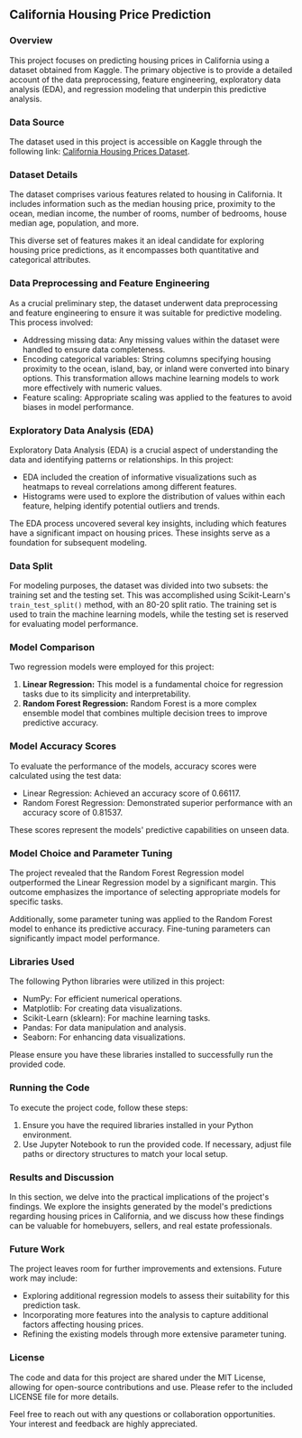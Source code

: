 ## California Housing Price Prediction

### Overview

This project focuses on predicting housing prices in California using a dataset obtained from Kaggle. The primary objective is to provide a detailed account of the data preprocessing, feature engineering, exploratory data analysis (EDA), and regression modeling that underpin this predictive analysis.

### Data Source

The dataset used in this project is accessible on Kaggle through the following link: [California Housing Prices Dataset](https://www.kaggle.com/datasets/camnugent/california-housing-prices).

### Dataset Details

The dataset comprises various features related to housing in California. It includes information such as the median housing price, proximity to the ocean, median income, the number of rooms, number of bedrooms, house median age, population, and more.

This diverse set of features makes it an ideal candidate for exploring housing price predictions, as it encompasses both quantitative and categorical attributes.

### Data Preprocessing and Feature Engineering

As a crucial preliminary step, the dataset underwent data preprocessing and feature engineering to ensure it was suitable for predictive modeling. This process involved:

- Addressing missing data: Any missing values within the dataset were handled to ensure data completeness.
- Encoding categorical variables: String columns specifying housing proximity to the ocean, island, bay, or inland were converted into binary options. This transformation allows machine learning models to work more effectively with numeric values.
- Feature scaling: Appropriate scaling was applied to the features to avoid biases in model performance.

### Exploratory Data Analysis (EDA)

Exploratory Data Analysis (EDA) is a crucial aspect of understanding the data and identifying patterns or relationships. In this project:

- EDA included the creation of informative visualizations such as heatmaps to reveal correlations among different features.
- Histograms were used to explore the distribution of values within each feature, helping identify potential outliers and trends.

The EDA process uncovered several key insights, including which features have a significant impact on housing prices. These insights serve as a foundation for subsequent modeling.

### Data Split

For modeling purposes, the dataset was divided into two subsets: the training set and the testing set. This was accomplished using Scikit-Learn's `train_test_split()` method, with an 80-20 split ratio. The training set is used to train the machine learning models, while the testing set is reserved for evaluating model performance.

### Model Comparison

Two regression models were employed for this project:

1. **Linear Regression:** This model is a fundamental choice for regression tasks due to its simplicity and interpretability.
2. **Random Forest Regression:** Random Forest is a more complex ensemble model that combines multiple decision trees to improve predictive accuracy.

### Model Accuracy Scores

To evaluate the performance of the models, accuracy scores were calculated using the test data:

- Linear Regression: Achieved an accuracy score of 0.66117.
- Random Forest Regression: Demonstrated superior performance with an accuracy score of 0.81537.

These scores represent the models' predictive capabilities on unseen data.

### Model Choice and Parameter Tuning

The project revealed that the Random Forest Regression model outperformed the Linear Regression model by a significant margin. This outcome emphasizes the importance of selecting appropriate models for specific tasks.

Additionally, some parameter tuning was applied to the Random Forest model to enhance its predictive accuracy. Fine-tuning parameters can significantly impact model performance.

### Libraries Used

The following Python libraries were utilized in this project:

- NumPy: For efficient numerical operations.
- Matplotlib: For creating data visualizations.
- Scikit-Learn (sklearn): For machine learning tasks.
- Pandas: For data manipulation and analysis.
- Seaborn: For enhancing data visualizations.

Please ensure you have these libraries installed to successfully run the provided code.

### Running the Code

To execute the project code, follow these steps:

1. Ensure you have the required libraries installed in your Python environment.
2. Use Jupyter Notebook to run the provided code. If necessary, adjust file paths or directory structures to match your local setup.

### Results and Discussion

In this section, we delve into the practical implications of the project's findings. We explore the insights generated by the model's predictions regarding housing prices in California, and we discuss how these findings can be valuable for homebuyers, sellers, and real estate professionals.

### Future Work

The project leaves room for further improvements and extensions. Future work may include:

- Exploring additional regression models to assess their suitability for this prediction task.
- Incorporating more features into the analysis to capture additional factors affecting housing prices.
- Refining the existing models through more extensive parameter tuning.


### License

The code and data for this project are shared under the MIT License, allowing for open-source contributions and use. Please refer to the included LICENSE file for more details.

Feel free to reach out with any questions or collaboration opportunities. Your interest and feedback are highly appreciated.
